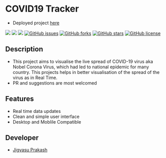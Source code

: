 # COVID19 Tracker
- Deployed project <a href="https://projects.itsjigyasu.me/coronavirus-tracker/">here</a>

<img src="https://img.shields.io/badge/-Javascript-green"> <img src="https://img.shields.io/badge/-ARCGIS API-blue"> <img src="https://img.shields.io/badge/-Chart JS-brown"> [![GitHub issues](https://img.shields.io/github/issues/JigyasuPrakash/coronavirus-tracker)](https://github.com/JigyasuPrakash/coronavirus-tracker/issues) [![GitHub forks](https://img.shields.io/github/forks/JigyasuPrakash/coronavirus-tracker)](https://github.com/JigyasuPrakash/coronavirus-tracker/network) [![GitHub stars](https://img.shields.io/github/stars/JigyasuPrakash/coronavirus-tracker)](https://github.com/JigyasuPrakash/coronavirus-tracker/stargazers) [![GitHub license](https://img.shields.io/github/license/JigyasuPrakash/coronavirus-tracker)](https://github.com/JigyasuPrakash/coronavirus-tracker) 

## Description
- This project aims to visualise the live spread of COVID-19 virus aka Nobel Corona Virus, which had led to national epidemic for many country. This projects helps in better visualisation of the spread of the virus as in Real Time.
- PR and suggestions are most welcomed

## Features
- Real time data updates
- Clean and simple user interface
- Desktop and Moblile Compatible

## Developer
- <a href="https://itsjigyasu.me">Jigyasu Prakash</a>
